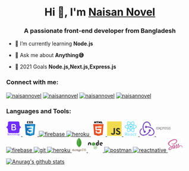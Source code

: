 <h1 align="center">Hi 👋, I'm <a href='https://naisannovel-d0ed6.web.app/' target='_blank'>Naisan Novel</a> </h1>
<h3 align="center">A passionate front-end developer from Bangladesh</h3>

- 🌱 I’m currently learning **Node.js**

- 💬 Ask me about **Anything😅**

- 🥅 2021 Goals **Node.js,Next.js,Express.js**

<h3 align="left">Connect with me:</h3>
<p align="left">
<a href="https://linkedin.com/in/naisannovel" target="blank"><img align="center" src="https://cdn.jsdelivr.net/npm/simple-icons@3.0.1/icons/linkedin.svg" alt="naisannovel" height="30" width="40" /></a>
<a href="https://fb.com/naisannovel" target="blank"><img align="center" src="https://cdn.jsdelivr.net/npm/simple-icons@3.0.1/icons/facebook.svg" alt="naisannovel" height="30" width="40" /></a>
<a href="https://instagram.com/naisannovel" target="blank"><img align="center" src="https://cdn.jsdelivr.net/npm/simple-icons@3.0.1/icons/instagram.svg" alt="naisannovel" height="30" width="40" /></a>
<a href="https://twitter.com/naisannovel" target="blank"><img align="center" src="https://cdn.jsdelivr.net/npm/simple-icons@3.0.1/icons/twitter.svg" alt="naisannovel" height="30" width="40" /></a>
</p>

<h3 align="left">Languages and Tools:</h3>
<p align="left"> <a href="https://getbootstrap.com" target="_blank"> <img src="https://raw.githubusercontent.com/devicons/devicon/master/icons/bootstrap/bootstrap-plain-wordmark.svg" alt="bootstrap" width="40" height="40"/> </a> <a href="https://www.w3schools.com/css/" target="_blank"> <img src="https://raw.githubusercontent.com/devicons/devicon/master/icons/css3/css3-original-wordmark.svg" alt="css3" width="40" height="40"/> </a> <a href="https://firebase.google.com/" target="_blank"> <img src="https://www.vectorlogo.zone/logos/firebase/firebase-icon.svg" alt="firebase" width="40" height="40"/> </a> <a href="https://heroku.com" target="_blank"> <img src="https://www.vectorlogo.zone/logos/heroku/heroku-icon.svg" alt="heroku" width="40" height="40"/> </a> <a href="https://www.w3.org/html/" target="_blank"> <img src="https://raw.githubusercontent.com/devicons/devicon/master/icons/html5/html5-original-wordmark.svg" alt="html5" width="40" height="40"/> </a> <a href="https://developer.mozilla.org/en-US/docs/Web/JavaScript" target="_blank"> <img src="https://raw.githubusercontent.com/devicons/devicon/master/icons/javascript/javascript-original.svg" alt="javascript" width="40" height="40"/> </a> <a href="https://reactjs.org/" target="_blank"> <img src="https://raw.githubusercontent.com/devicons/devicon/master/icons/react/react-original-wordmark.svg" alt="react" width="40" height="40"/> </a> <a href="https://redux.js.org" target="_blank"> <img src="https://raw.githubusercontent.com/devicons/devicon/master/icons/redux/redux-original.svg" alt="redux" width="40" height="40"/> </a> <a href="https://expressjs.com" target="_blank"> <img src="https://raw.githubusercontent.com/devicons/devicon/master/icons/express/express-original-wordmark.svg" alt="express" width="40" height="40"/> </a> <a href="https://firebase.google.com/" target="_blank"> <img src="https://www.vectorlogo.zone/logos/firebase/firebase-icon.svg" alt="firebase" width="40" height="40"/> </a> <a href="https://git-scm.com/" target="_blank"> <img src="https://www.vectorlogo.zone/logos/git-scm/git-scm-icon.svg" alt="git" width="40" height="40"/> </a> <a href="https://heroku.com" target="_blank"> <img src="https://www.vectorlogo.zone/logos/heroku/heroku-icon.svg" alt="heroku" width="40" height="40"/> </a> <a href="https://www.mongodb.com/" target="_blank"> <img src="https://raw.githubusercontent.com/devicons/devicon/master/icons/mongodb/mongodb-original-wordmark.svg" alt="mongodb" width="40" height="40"/> </a> <a href="https://nodejs.org" target="_blank"> <img src="https://raw.githubusercontent.com/devicons/devicon/master/icons/nodejs/nodejs-original-wordmark.svg" alt="nodejs" width="40" height="40"/> </a> <a href="https://postman.com" target="_blank"> <img src="https://www.vectorlogo.zone/logos/getpostman/getpostman-icon.svg" alt="postman" width="40" height="40"/> </a> <a href="https://reactnative.dev/" target="_blank"> <img src="https://reactnative.dev/img/header_logo.svg" alt="reactnative" width="40" height="40"/> </a> <a href="https://sass-lang.com" target="_blank"> <img src="https://raw.githubusercontent.com/devicons/devicon/master/icons/sass/sass-original.svg" alt="sass" width="40" height="40"/> </a> </p>

[![Anurag's github stats](https://github-readme-stats.vercel.app/api?username=naisannovel)](https://github.com/anuraghazra/github-readme-stats)

